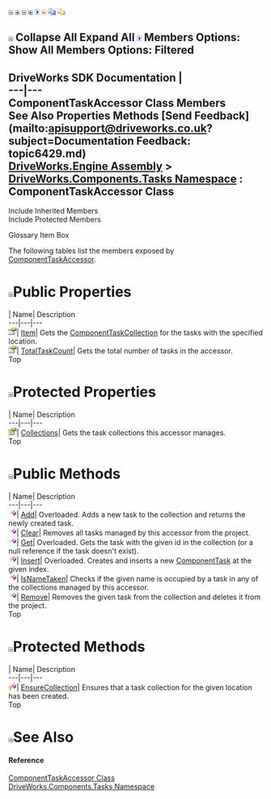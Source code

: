 ![](dotnetimages/collapse.gif) ![](dotnetimages/expand.gif) ![](dotnetimages/collapse.gif) ![](dotnetimages/expand.gif) ![](dotnetimages/drpdown.gif) ![](dotnetimages/drpdown_orange.gif) ![](dotnetimages/copycode.gif) ![](dotnetimages/copycodeHighlight.gif)

![](dotnetimages/collapse.gif) Collapse All Expand All ![](dotnetimages/drpdown.gif) Members Options: Show All  Members Options: Filtered   
---  
DriveWorks SDK Documentation  |   
---|---  
ComponentTaskAccessor Class Members   
See Also Properties Methods [Send Feedback](mailto:apisupport@driveworks.co.uk?subject=Documentation Feedback: topic6429.md)  
[DriveWorks.Engine Assembly](topic2156.md) > [DriveWorks.Components.Tasks Namespace](topic6391.md) : ComponentTaskAccessor Class  
---  
  
Include Inherited Members    
Include Protected Members  


Glossary Item Box

The following tables list the members exposed by [ComponentTaskAccessor](topic6429.md).

# ![](dotnetimages/collapse.gif)Public Properties

| Name| Description  
---|---|---  
![Public Property](dotnetimages/publicProperty.gif)| [Item](topic6453.md)| Gets the [ComponentTaskCollection](topic6466.md) for the tasks with the specified location.   
![Public Property](dotnetimages/publicProperty.gif)| [TotalTaskCount](topic6454.md)| Gets the total number of tasks in the accessor.   
Top

# ![](dotnetimages/collapse.gif)Protected Properties

| Name| Description  
---|---|---  
![Protected Property](dotnetimages/protectedProperty.gif)| [Collections](topic6452.md)| Gets the task collections this accessor manages.   
Top

# ![](dotnetimages/collapse.gif)Public Methods

| Name| Description  
---|---|---  
![Public Method](dotnetimages/publicMethod.gif)| [Add](topic6435.md)| Overloaded. Adds a new task to the collection and returns the newly created task.   
![Public Method](dotnetimages/publicMethod.gif)| [Clear](topic6440.md)| Removes all tasks managed by this accessor from the project.   
![Public Method](dotnetimages/publicMethod.gif)| [Get](topic6442.md)| Overloaded. Gets the task with the given id in the collection (or a null reference if the task doesn't exist).   
![Public Method](dotnetimages/publicMethod.gif)| [Insert](topic6445.md)| Overloaded. Creates and inserts a new [ComponentTask](topic6407.md) at the given index.   
![Public Method](dotnetimages/publicMethod.gif)| [IsNameTaken](topic6450.md)| Checks if the given name is occupied by a task in any of the collections managed by this accessor.   
![Public Method](dotnetimages/publicMethod.gif)| [Remove](topic6451.md)| Removes the given task from the collection and deletes it from the project.   
Top

# ![](dotnetimages/collapse.gif)Protected Methods

| Name| Description  
---|---|---  
![Protected Method](dotnetimages/protectedMethod.gif)| [EnsureCollection](topic6441.md)| Ensures that a task collection for the given location has been created.   
Top

# ![](dotnetimages/collapse.gif)See Also

#### Reference

[ComponentTaskAccessor Class](topic6429.md)   
[DriveWorks.Components.Tasks Namespace](topic6391.md)


